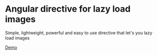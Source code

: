 Angular directive for lazy load images
==========

Simple, lightweight, powerful and easy to use directive that let's you lazy load images


<a href="http://jsbin.com/wefidu">Demo</a>
